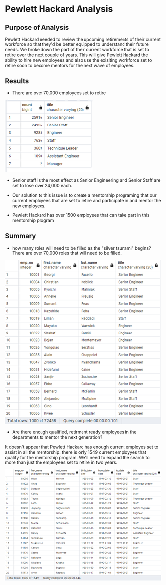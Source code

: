 # Pewlett Hackard Analysis

## Purpose of Analysis

Pewlett Hackard needed to review the upcoming retirements of their current workforce
so that they'd be better equipped to understand their future needs.  We broke down the
part of their current workforce that is set to retire over the next couple of years.
This will give Pewlett Hackard the ability to hire new employees and also use the
exisiting workforce set to retire soon to become mentors for the next wave of employees.

## Results

* There are over 70,000 employees set to retire

![](data/Fig1.png)

* Senior staff is the most effect as Senior Engineering and Senior Staff are set to lose 
over 24,000 each.

* Our solution to this issue is to create a mentorship programing that our current
employees that are set to retire and participate in and mentor the new employees.

* Pewlett Hackard has over 1500 employees that can take part in this mentorship program

## Summary 

* how many roles will need to be filled as the "silver tsunami" begins? 
There are over 70,000 roles that will need to be filled.

![](data/Fig3.png)

* Are there enough qualified, retirment ready employees in the departments to mentor the next generation?

It doesn't appear that Pewlett Hackard has enough current employes set to assist in all the mentorship.
there is only 1549 current employyes that qualify for the mentorship program.  We'll need to expand the
search to more than just the employees set to retire in two years. 

![](data/Fig2.png)




